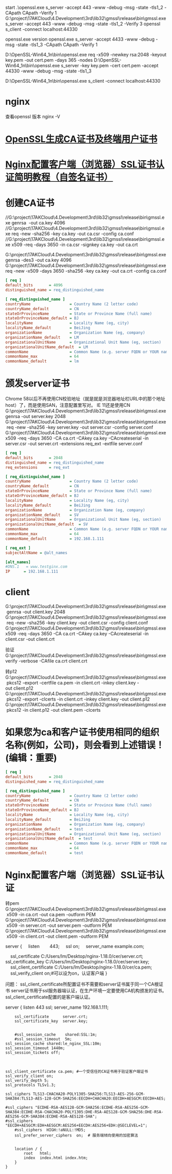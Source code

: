 start .\openssl.exe s_server -accept 443 -www -debug -msg -state -tls1_2 -CApath CApath -Verify 1
G:\project\17AKCloud\4.Development\3rd\lib32\gmssl\release\bin\gmssl.exe s_server -accept 443 -www -debug -msg -state -tls1_2 -Verify 3
openssl s_client -connect localhost:44330

openssl.exe version
openssl.exe s_server -accept 4433 -www -debug -msg -state -tls1_3 -CApath CApath -Verify 1


D:\OpenSSL-Win64_1n\bin\openssl.exe req -x509 -newkey rsa:2048 -keyout key.pem -out cert.pem -days 365 -nodes
D:\OpenSSL-Win64_1n\bin\openssl.exe s_server -key key.pem -cert cert.pem -accept 44330 -www -debug -msg -state -tls1_3

D:\OpenSSL-Win64_1n\bin\openssl.exe s_client -connect localhost:44330



# nginx
查看openssl  版本
nginx -V



# [OpenSSL生成CA证书及终端用户证书](https://www.cnblogs.com/nidey/p/9041960.html)
# [Nginx配置客户端（浏览器）SSL证书认证简明教程（自签名证书）](https://devnote.pro/posts/10000002851167)
# 创建CA证书
//G:\project\17AKCloud\4.Development\3rd\lib32\gmssl\release\bin\gmssl.exe genrsa  -out ca.key 4096
//G:\project\17AKCloud\4.Development\3rd\lib32\gmssl\release\bin\gmssl.exe req -new -sha256 -key ca.key -out ca.csr -config ca.conf
//G:\project\17AKCloud\4.Development\3rd\lib32\gmssl\release\bin\gmssl.exe x509 -req -days 3650 -in ca.csr -signkey ca.key -out ca.crt

G:\project\17AKCloud\4.Development\3rd\lib32\gmssl\release\bin\gmssl.exe genrsa -des3 -out ca.key 4096
G:\project\17AKCloud\4.Development\3rd\lib32\gmssl\release\bin\gmssl.exe req -new -x509 -days 3650 -sha256 -key ca.key -out ca.crt -config ca.conf

```ini ca.conf
[ req ]
default_bits       = 4096
distinguished_name = req_distinguished_name

[ req_distinguished_name ]
countryName                 = Country Name (2 letter code)
countryName_default         = CN
stateOrProvinceName         = State or Province Name (full name)
stateOrProvinceName_default = BJ
localityName                = Locality Name (eg, city)
localityName_default        = BeiJing
organizationName            = Organization Name (eg, company)
organizationName_default    = LM
organizationalUnitName		= Organizational Unit Name (eg, section)
organizationalUnitName_default	= LM
commonName                  = Common Name (e.g. server FQDN or YOUR name)
commonName_max              = 64
commonName_default          = lm
```

# 颁发server证书
Chrome 58以后不再使用CN校验地址（就是就是浏览器地址栏URL中的那个地址host）了，而是使用SAN，注意配置里写对。
IE 11还是使用CN
G:\project\17AKCloud\4.Development\3rd\lib32\gmssl\release\bin\gmssl.exe genrsa -out server.key 2048
G:\project\17AKCloud\4.Development\3rd\lib32\gmssl\release\bin\gmssl.exe req -new -sha256 -key server.key -out server.csr -config server.conf
G:\project\17AKCloud\4.Development\3rd\lib32\gmssl\release\bin\gmssl.exe x509 -req -days 3650 -CA ca.crt -CAkey ca.key -CAcreateserial -in server.csr -out server.crt -extensions req_ext -extfile server.conf

```ini server.conf
[ req ]
default_bits       = 2048
distinguished_name = req_distinguished_name
req_extensions     = req_ext

[ req_distinguished_name ]
countryName                 = Country Name (2 letter code)
countryName_default         = CN
stateOrProvinceName         = State or Province Name (full name)
stateOrProvinceName_default = BJ
localityName                = Locality Name (eg, city)
localityName_default        = BeiJing
organizationName            = Organization Name (eg, company)
organizationName_default    = SV
organizationalUnitName		= Organizational Unit Name (eg, section)
organizationalUnitName_default	= SV
commonName                  = Common Name (e.g. server FQDN or YOUR name)
commonName_max              = 64
commonName_default          = 192.168.1.111

[ req_ext ]
subjectAltName = @alt_names

[alt_names]
#DNS.1   = www.testginx.com
IP      = 192.168.1.111
```

# client
G:\project\17AKCloud\4.Development\3rd\lib32\gmssl\release\bin\gmssl.exe genrsa -out client.key 2048
G:\project\17AKCloud\4.Development\3rd\lib32\gmssl\release\bin\gmssl.exe req -new -sha256 -key client.key -out client.csr -config client.conf
G:\project\17AKCloud\4.Development\3rd\lib32\gmssl\release\bin\gmssl.exe x509 -req -days 3650 -CA ca.crt -CAkey ca.key -CAcreateserial -in client.csr -out client.crt

验证
G:\project\17AKCloud\4.Development\3rd\lib32\gmssl\release\bin\gmssl.exe verify -verbose -CAfile ca.crt client.crt

转p12
G:\project\17AKCloud\4.Development\3rd\lib32\gmssl\release\bin\gmssl.exe pkcs12 -export -certfile ca.pem -in client.crt -inkey client.key -out client.p12
G:\project\17AKCloud\4.Development\3rd\lib32\gmssl\release\bin\gmssl.exe pkcs12 -export -clcerts -in client.crt -inkey client.key -out client.p12
G:\project\17AKCloud\4.Development\3rd\lib32\gmssl\release\bin\gmssl.exe pkcs12 -in client.p12 -out client.pem -clcerts

# 如果您为ca和客户证书使用相同的组织名称(例如，公司)，则会看到上述错误！ (编辑：重要)
```ini client.conf
[ req ]
default_bits       = 2048
distinguished_name = req_distinguished_name

[ req_distinguished_name ]
countryName                 = Country Name (2 letter code)
countryName_default         = CN
stateOrProvinceName         = State or Province Name (full name)
stateOrProvinceName_default = BJ
localityName                = Locality Name (eg, city)
localityName_default        = BeiJing
organizationName            = Organization Name (eg, company)
organizationName_default    = test
organizationalUnitName		= Organizational Unit Name (eg, section)
organizationalUnitName_default	= test
commonName                  = Common Name (e.g. server FQDN or YOUR name)
commonName_max              = 64
commonName_default          = test
```



# Nginx配置客户端（浏览器）SSL证书认证
转pem
G:\project\17AKCloud\4.Development\3rd\lib32\gmssl\release\bin\gmssl.exe x509 -in ca.crt -out ca.pem -outform PEM
G:\project\17AKCloud\4.Development\3rd\lib32\gmssl\release\bin\gmssl.exe x509 -in server.crt -out server.pem -outform PEM
G:\project\17AKCloud\4.Development\3rd\lib32\gmssl\release\bin\gmssl.exe x509 -in client.crt -out client.pem -outform PEM


server {
    listen        443;
    ssl on;
    server_name example.com;

    ssl_certificate      C:/Users/lm/Desktop/nginx-1.18.0/cer/server.crt;
    ssl_certificate_key  C:/Users/lm/Desktop/nginx-1.18.0/cer/server.key;
    ssl_client_certificate C:/Users/lm/Desktop/nginx-1.18.0/cer/ca.pem;
    ssl_verify_client on;#可以设为on，认证客户端
}


问题： ssl_client_certificate所配置证书不需要和server证书属于同一个CA根证书
server证书用于ssl服务器端认证，在生产环境一定要使用CA机构颁发的证书。
ssl_client_certificate配置的是客户端认证。

server {
        listen       443 ssl;
        server_name  192.168.1.111;

        ssl_certificate      server.crt;
        ssl_certificate_key  server.key;
	

        #ssl_session_cache    shared:SSL:1m;
        #ssl_session_timeout  5m;
	ssl_session_cache shared:le_nginx_SSL:10m;
	ssl_session_timeout 1440m;
	ssl_session_tickets off;



	ssl_client_certificate ca.pem; #一个受信任的CA证书用于验证客户端证书
	ssl_verify_client on;
	ssl_verify_depth 5;
	ssl_protocols TLSv1.3;
	
	ssl_ciphers TLS13-CHACHA20-POLY1305-SHA256:TLS13-AES-256-GCM-SHA384:TLS13-AES-128-GCM-SHA256:EECDH+CHACHA20:EECDH+AESGCM:EECDH+AES;
    
	#ssl_ciphers "ECDHE-RSA-AES128-GCM-SHA256:ECDHE-RSA-AES256-GCM-SHA384:ECDHE-RSA-CHACHA20-POLY1305:DHE-RSA-AES128-GCM-SHA256:DHE-RSA-AES256-GCM-SHA384:ECDHE-RSA-AES128-SHA";
	#ssl_ciphers  "EECDH+AESGCM:EDH+AESGCM:AES256+EECDH:AES256+EDH:@SECLEVEL=1";
        #ssl_ciphers  HIGH:!aNULL:!MD5;
        ssl_prefer_server_ciphers  on;	# 服务端倾向使用的加密算法
	

        location / {
            root   html;
            index  index.html index.htm;
        }
    }
